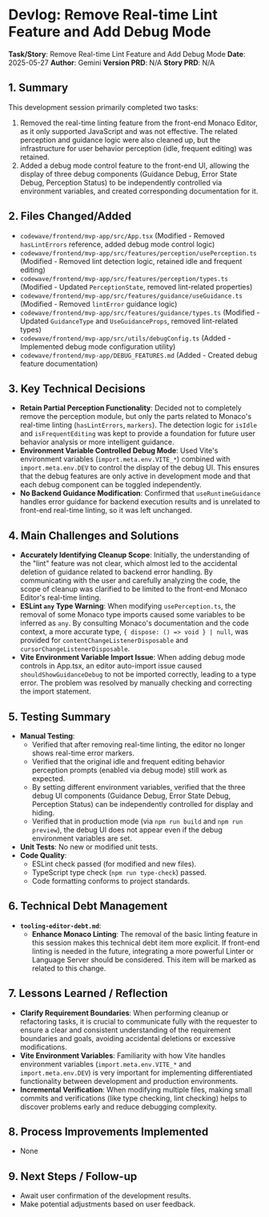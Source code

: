 # Devlog: Remove Real-time Lint Feature and Add Debug Mode

**Task/Story**: Remove Real-time Lint Feature and Add Debug Mode
**Date**: 2025-05-27
**Author**: Gemini
**Version PRD**: N/A
**Story PRD**: N/A

## 1. Summary

This development session primarily completed two tasks:

1.  Removed the real-time linting feature from the front-end Monaco Editor, as it only supported JavaScript and was not effective. The related perception and guidance logic were also cleaned up, but the infrastructure for user behavior perception (idle, frequent editing) was retained.
2.  Added a debug mode control feature to the front-end UI, allowing the display of three debug components (Guidance Debug, Error State Debug, Perception Status) to be independently controlled via environment variables, and created corresponding documentation for it.

## 2. Files Changed/Added

- `codewave/frontend/mvp-app/src/App.tsx` (Modified - Removed `hasLintErrors` reference, added debug mode control logic)
- `codewave/frontend/mvp-app/src/features/perception/usePerception.ts` (Modified - Removed lint detection logic, retained idle and frequent editing)
- `codewave/frontend/mvp-app/src/features/perception/types.ts` (Modified - Updated `PerceptionState`, removed lint-related properties)
- `codewave/frontend/mvp-app/src/features/guidance/useGuidance.ts` (Modified - Removed `lintError` guidance logic)
- `codewave/frontend/mvp-app/src/features/guidance/types.ts` (Modified - Updated `GuidanceType` and `UseGuidanceProps`, removed lint-related types)
- `codewave/frontend/mvp-app/src/utils/debugConfig.ts` (Added - Implemented debug mode configuration utility)
- `codewave/frontend/mvp-app/DEBUG_FEATURES.md` (Added - Created debug feature documentation)

## 3. Key Technical Decisions

- **Retain Partial Perception Functionality**: Decided not to completely remove the perception module, but only the parts related to Monaco's real-time linting (`hasLintErrors`, `markers`). The detection logic for `isIdle` and `isFrequentEditing` was kept to provide a foundation for future user behavior analysis or more intelligent guidance.
- **Environment Variable Controlled Debug Mode**: Used Vite's environment variables (`import.meta.env.VITE_*`) combined with `import.meta.env.DEV` to control the display of the debug UI. This ensures that the debug features are only active in development mode and that each debug component can be toggled independently.
- **No Backend Guidance Modification**: Confirmed that `useRuntimeGuidance` handles error guidance for backend execution results and is unrelated to front-end real-time linting, so it was left unchanged.

## 4. Main Challenges and Solutions

- **Accurately Identifying Cleanup Scope**: Initially, the understanding of the "lint" feature was not clear, which almost led to the accidental deletion of guidance related to backend error handling. By communicating with the user and carefully analyzing the code, the scope of cleanup was clarified to be limited to the front-end Monaco Editor's real-time linting.
- **ESLint `any` Type Warning**: When modifying `usePerception.ts`, the removal of some Monaco type imports caused some variables to be inferred as `any`. By consulting Monaco's documentation and the code context, a more accurate type, `{ dispose: () => void } | null`, was provided for `contentChangeListenerDisposable` and `cursorChangeListenerDisposable`.
- **Vite Environment Variable Import Issue**: When adding debug mode controls in App.tsx, an editor auto-import issue caused `shouldShowGuidanceDebug` to not be imported correctly, leading to a type error. The problem was resolved by manually checking and correcting the import statement.

## 5. Testing Summary

- **Manual Testing**:
  - Verified that after removing real-time linting, the editor no longer shows real-time error markers.
  - Verified that the original idle and frequent editing behavior perception prompts (enabled via debug mode) still work as expected.
  - By setting different environment variables, verified that the three debug UI components (Guidance Debug, Error State Debug, Perception Status) can be independently controlled for display and hiding.
  - Verified that in production mode (via `npm run build` and `npm run preview`), the debug UI does not appear even if the debug environment variables are set.
- **Unit Tests**: No new or modified unit tests.
- **Code Quality**:
  - ESLint check passed (for modified and new files).
  - TypeScript type check (`npm run type-check`) passed.
  - Code formatting conforms to project standards.

## 6. Technical Debt Management

- **`tooling-editor-debt.md`**:
  - **Enhance Monaco Linting**: The removal of the basic linting feature in this session makes this technical debt item more explicit. If front-end linting is needed in the future, integrating a more powerful Linter or Language Server should be considered. This item will be marked as related to this change.

## 7. Lessons Learned / Reflection

- **Clarify Requirement Boundaries**: When performing cleanup or refactoring tasks, it is crucial to communicate fully with the requester to ensure a clear and consistent understanding of the requirement boundaries and goals, avoiding accidental deletions or excessive modifications.
- **Vite Environment Variables**: Familiarity with how Vite handles environment variables (`import.meta.env.VITE_*` and `import.meta.env.DEV`) is very important for implementing differentiated functionality between development and production environments.
- **Incremental Verification**: When modifying multiple files, making small commits and verifications (like type checking, lint checking) helps to discover problems early and reduce debugging complexity.

## 8. Process Improvements Implemented

- None

## 9. Next Steps / Follow-up

- Await user confirmation of the development results.
- Make potential adjustments based on user feedback.

